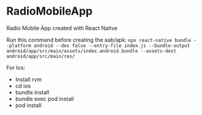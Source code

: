 # RadioMobileApp

Radio Mobile App created with React Native


Run this command before creating the aab/apk:
`npx react-native bundle --platform android --dev false --entry-file index.js --bundle-output android/app/src/main/assets/index.android.bundle --assets-dest android/app/src/main/res/`

For Ios:
- Install rvm
- cd ios
- bundle install
- bundle exec pod install
- pod install